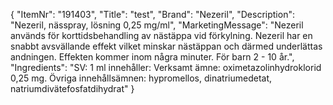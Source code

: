 {
  "ItemNr": "191403",
  "Title": "test",
  "Brand": "Nezeril",
  "Description": "Nezeril, nässpray, lösning 0,25 mg/ml",
  "MarketingMessage": "Nezeril används för korttidsbehandling av nästäppa vid förkylning.  Nezeril har en snabbt avsvällande effekt vilket minskar nästäppan och därmed underlättas andningen. Effekten kommer inom några minuter. För barn 2 - 10 år.",
  "Ingredients": "SV: 1 ml innehåller: Verksamt ämne: oximetazolinhydroklorid 0,25 mg. Övriga innehållsämnen: hypromellos, dinatriumedetat, natriumdivätefosfatdihydrat"
}